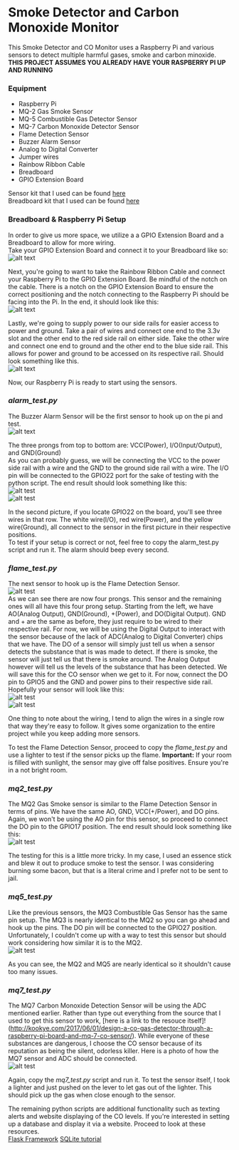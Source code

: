 # **Smoke Detector and Carbon Monoxide Monitor**
This Smoke Detector and CO Monitor uses a Raspberry Pi and various sensors to detect multiple harmful gases, smoke and carbon minoxide. **THIS PROJECT ASSUMES YOU ALREADY HAVE YOUR RASPBERRY PI UP AND RUNNING**

### **Equipment**
* Raspberry Pi
* MQ-2 Gas Smoke Sensor
* MQ-5 Combustible Gas Detector Sensor
* MQ-7 Carbon Monoxide Detector Sensor
* Flame Detection Sensor
* Buzzer Alarm Sensor
* Analog to Digital Converter
* Jumper wires
* Rainbow Ribbon Cable
* Breadboard
* GPIO Extension Board

Sensor kit that I used can be found [here](https://www.amazon.com/gp/product/B01J9GD3DG/ref=ppx_yo_dt_b_asin_title_o02_s00?ie=UTF8&psc=1)  
Breadboard kit that I used can be found [here](https://www.amazon.com/gp/product/B01MQSWUGY/ref=ppx_yo_dt_b_asin_title_o02_s01?ie=UTF8&psc=1)  

### **Breadboard & Raspberry Pi Setup**
In order to give us more space, we utilize a a GPIO Extension Board and a Breadboard to allow for more wiring.  
Take your GPIO Extension Board and connect it to your Breadboard like so:  
![alt text](https://i.ytimg.com/vi/Q6OiAWyJg5E/maxresdefault.jpg)  

Next, you're going to want to take the Rainbow Ribbon Cable and connect your Raspberry Pi to the GPIO Extension Board. Be mindful of the notch on the cable. There is a notch on the GPIO Extension Board to ensure the correct positioning and the notch connecting to the Raspberry Pi should be facing into the Pi. In the end, it should look like this:  
![alt text](https://lh3.googleusercontent.com/proxy/8ZOMycAOElsJwz1a6B-nZbWtE7h6IltGBIHBj_PT050HARhCe8_ifwxvbWryYb-hfd4nCqkRHF06rUJHJGRXvOHHhRtdpQ)  

Lastly, we're going to supply power to our side rails for easier access to power and ground. Take a pair of wires and connect one end to the 3.3v slot and the other end to the red side rail on either side. Take the other wire and connect one end to ground and the other end to the blue side rail. This allows for power and ground to be accessed on its respective rail. Should look something like this.  
![alt text](https://cdn.sparkfun.com/r/600-600/assets/learn_tutorials/3/2/5/Pi_Wedge_B_Plus_Tutorial-10.jpg)  

Now, our Raspberry Pi is ready to start using the sensors.

### _alarm_test.py_
The Buzzer Alarm Sensor will be the first sensor to hook up on the pi and test.  
![alt text](https://i.ibb.co/CKmGsL4/Buzzer.png)  


The three prongs from top to bottom are: VCC(Power), I/O(Input/Output), and GND(Ground)  
As you can probably guess, we will be connecting the VCC to the power side rail with a wire and the GND to the ground side rail with a wire. The I/O pin will be connected to the GPIO22 port for the sake of testing with the python script. The end result should look something like this:  
![alt test](https://i.ibb.co/wBC15cL/IMG-20200514-173932.jpg)  
![alt test](https://i.ibb.co/6RLj98L/IMG-20200514-173901.jpg)  

In the second picture, if you locate GPIO22 on the board, you'll see three wires in that row. The white wire(I/O), red wire(Power), and the yellow wire(Ground), all connect to the sensor in the first picture in their respective positions.  
To test if your setup is correct or not, feel free to copy the alarm_test.py script and run it. The alarm should beep every second.

### _flame_test.py_
The next sensor to hook up is the Flame Detection Sensor.  
![alt test](https://i.ibb.co/bbtkq7s/IMG-20200514-114727.jpg)  
As we can see there are now four prongs. This sensor and the remaining ones will all have this four prong setup. Starting from the left, we have AO(Analog Output), GND(Ground), +(Power), and DO(Digital Output). GND and + are the same as before, they just require to be wired to their respective rail. For now, we will be using the Digital Output to interact with the sensor because of the lack of ADC(Analog to Digital Converter) chips that we have. The DO of a sensor will simply just tell us when a sensor detects the substance that is was made to detect. If there is smoke, the sensor will just tell us that there is smoke around. The Analog Output however will tell us the levels of the substance that has been detected. We will save this for the CO sensor when we get to it. For now, connect the DO pin to GPIO5 and the GND and power pins to their respective side rail. Hopefully your sensor will look like this:  
![alt test](https://i.ibb.co/MN927kW/IMG-20200514-180238.jpg)  
![alt test](https://i.ibb.co/fX6bs0w/IMG-20200514-180256.jpg)  

One thing to note about the wiring, I tend to align the wires in a single row that way they're easy to follow. It gives some organization to the entire project while you keep adding more sensors.  

To test the Flame Detection Sensor, proceed to copy the _flame_test.py_ and use a lighter to test if the sensor picks up the flame. **Important:** If your room is filled with sunlight, the sensor may give off false positives. Ensure you're in a not bright room.

### _mq2_test.py_  
The MQ2 Gas Smoke sensor is similar to the Flame Detection Sensor in terms of pins. We have the same AO, GND, VCC(+/Power), and DO pins. Again, we won't be using the AO pin for this sensor, so proceed to connect the DO pin to the GPIO17 position. The end result should look something like this:  
![alt test](https://i.ibb.co/0p0TzGr/IMG-20200511-194425.jpg)  

The testing for this is a little more tricky. In my case, I used an essence stick and blew it out to produce smoke to test the sensor. I was considering burning some bacon, but that is a literal crime and I prefer not to be sent to jail.

### _mq5_test.py_
Like the previous sensors, the MQ3 Combustible Gas Sensor has the same pin setup. The MQ3 is nearly identical to the MQ2 so you can go ahead and hook up the pins. The DO pin will be connected to the GPIO27 position. Unfortunately, I couldn't come up with a way to test this sensor but should work considering how similar it is to the MQ2.  
![alt test](https://i.ibb.co/Fb9DbD8/IMG-20200514-183113.jpg)  

As you can see, the MQ2 and MQ5 are nearly identical so it shouldn't cause too many issues.  

### _mq7_test.py_  
The MQ7 Carbon Monoxide Detection Sensor will be using the ADC mentioned earlier. Rather than type out everything from the source that I used to get this sensor to work, [here is a link to the resouce itself]!(http://kookye.com/2017/06/01/design-a-co-gas-detector-through-a-raspberry-pi-board-and-mq-7-co-sensor/). While everyone of these substances are dangerous, I choose the CO sensor because of its reputation as being the silent, odorless killer. Here is a photo of how the MQ7 sensor and ADC should be connected.  
![alt test](http://osoyoo.com/wp-content/uploads/2017/03/mq-7.png)  

Again, copy the _mq7_test.py_ script and run it. To test the sensor itself, I took a lighter and just pushed on the lever to let gas out of the lighter. This should pick up the gas when close enough to the sensor.  

The remaining python scripts are additional functionality such as texting alerts and website displaying of the CO levels. If you're interested in setting up a database and display it via a website. Proceed to look at these resources.  
[Flask Framework](http://mattrichardson.com/Raspberry-Pi-Flask/)
[SQLite tutorial](https://iotbytes.wordpress.com/sqlite-db-on-raspberry-pi/)

